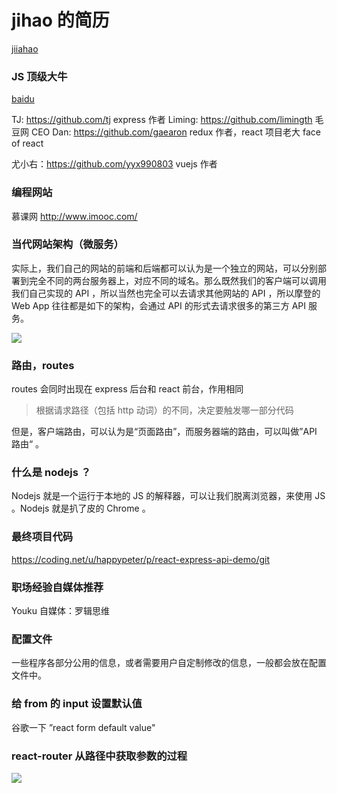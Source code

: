 # jihao 的简历
[jiiahao](https://github.com/jiahaog)
### JS 顶级大牛
[baidu](https://www.baidu.com)

 TJ: https://github.com/tj express 作者
 Liming: https://github.com/limingth 毛豆网 CEO
 Dan: https://github.com/gaearon redux 作者，react 项目老大 face of react

 尤小右：https://github.com/yyx990803 vuejs 作者
### 编程网站

 慕课网  http://www.imooc.com/
### 当代网站架构（微服务）

  实际上，我们自己的网站的前端和后端都可以认为是一个独立的网站，可以分别部署到完全不同的两台服务器上，对应不同的域名。那么既然我们的客户端可以调用我们自己实现的 API ，所以当然也完全可以去请求其他网站的 API ，所以摩登的 Web App 往往都是如下的架构，会通过 API 的形式去请求很多的第三方 API 服务。

  ![](https://github.com/happypeter/digicity-express-api/blob/master/doc/img/004-micro-service.png?raw=true)
### 路由，routes

   routes 会同时出现在 express 后台和 react 前台，作用相同

   > 根据请求路径（包括 http 动词）的不同，决定要触发哪一部分代码


   但是，客户端路由，可以认为是“页面路由”，而服务器端的路由，可以叫做”API 路由“ 。
### 什么是 nodejs ？

Nodejs 就是一个运行于本地的 JS 的解释器，可以让我们脱离浏览器，来使用 JS 。Nodejs 就是扒了皮的 Chrome 。
### 最终项目代码

https://coding.net/u/happypeter/p/react-express-api-demo/git
### 职场经验自媒体推荐
 Youku 自媒体：罗辑思维
### 配置文件
一些程序各部分公用的信息，或者需要用户自定制修改的信息，一般都会放在配置文件中。
### 给 from 的 input 设置默认值
谷歌一下 ”react form default value"
### react-router 从路径中获取参数的过程
![](https://github.com/happypeter/digicity-express-api/blob/master/doc/img/005-route.png?raw=true)
